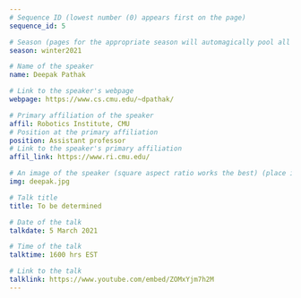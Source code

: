 ```yaml
---
# Sequence ID (lowest number (0) appears first on the page)
sequence_id: 5

# Season (pages for the appropriate season will automagically pool all speakers that gave a talk in the season)
season: winter2021

# Name of the speaker
name: Deepak Pathak

# Link to the speaker's webpage
webpage: https://www.cs.cmu.edu/~dpathak/

# Primary affiliation of the speaker
affil: Robotics Institute, CMU
# Position at the primary affiliation
position: Assistant professor
# Link to the speaker's primary affiliation
affil_link: https://www.ri.cmu.edu/

# An image of the speaker (square aspect ratio works the best) (place in the `assets/img/speakers` directory)
img: deepak.jpg

# Talk title
title: To be determined

# Date of the talk
talkdate: 5 March 2021

# Time of the talk
talktime: 1600 hrs EST

# Link to the talk
talklink: https://www.youtube.com/embed/ZOMxYjm7h2M
---
```


<!-- Whatever you write below will be disregarded -->

